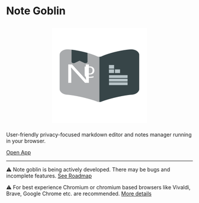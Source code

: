 # Note Goblin

<h2 align="center">
  <img height="256" width="256" src="./public/logo.svg">
</h2>

User-friendly privacy-focused markdown editor and notes manager running in your browser.

[Open App](https://notegobl.in/)

---

⚠️ Note goblin is being actively developed. There may be bugs and incomplete features. [See Roadmap](https://github.com/users/zareith/projects/1)

⚠️ For best experience Chromium or chromium based browsers like Vivaldi, Brave, Google Chrome etc. are recommended. [More details](https://github.com/zareith/chillmd/issues/1)
